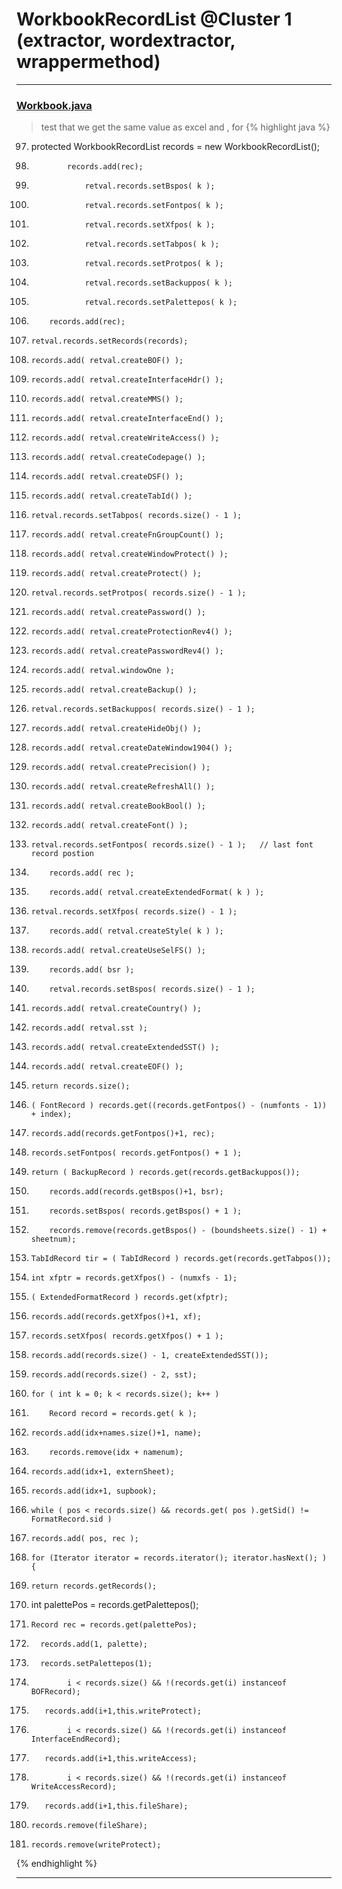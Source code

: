 # WorkbookRecordList @Cluster 1 (extractor, wordextractor, wrappermethod)

***

### [Workbook.java](https://searchcode.com/codesearch/view/15642358/)
> test that we get the same value as excel and , for 
{% highlight java %}
97. protected WorkbookRecordList        records     = new WorkbookRecordList();
163.             records.add(rec);
174.                 retval.records.setBspos( k );
186.                 retval.records.setFontpos( k );
193.                 retval.records.setXfpos( k );
200.                 retval.records.setTabpos( k );
206.                 retval.records.setProtpos( k );
212.                 retval.records.setBackuppos( k );
244.                 retval.records.setPalettepos( k );
267.         records.add(rec);
275.     retval.records.setRecords(records);
297.     records.add( retval.createBOF() );
298.     records.add( retval.createInterfaceHdr() );
299.     records.add( retval.createMMS() );
300.     records.add( retval.createInterfaceEnd() );
301.     records.add( retval.createWriteAccess() );
302.     records.add( retval.createCodepage() );
303.     records.add( retval.createDSF() );
304.     records.add( retval.createTabId() );
305.     retval.records.setTabpos( records.size() - 1 );
306.     records.add( retval.createFnGroupCount() );
307.     records.add( retval.createWindowProtect() );
308.     records.add( retval.createProtect() );
309.     retval.records.setProtpos( records.size() - 1 );
310.     records.add( retval.createPassword() );
311.     records.add( retval.createProtectionRev4() );
312.     records.add( retval.createPasswordRev4() );
314.     records.add( retval.windowOne );
315.     records.add( retval.createBackup() );
316.     retval.records.setBackuppos( records.size() - 1 );
317.     records.add( retval.createHideObj() );
318.     records.add( retval.createDateWindow1904() );
319.     records.add( retval.createPrecision() );
320.     records.add( retval.createRefreshAll() );
321.     records.add( retval.createBookBool() );
322.     records.add( retval.createFont() );
326.     retval.records.setFontpos( records.size() - 1 );   // last font record postion
336.         records.add( rec );
342.         records.add( retval.createExtendedFormat( k ) );
345.     retval.records.setXfpos( records.size() - 1 );
348.         records.add( retval.createStyle( k ) );
350.     records.add( retval.createUseSelFS() );
356.         records.add( bsr );
358.         retval.records.setBspos( records.size() - 1 );
362.     records.add( retval.createCountry() );
364.     records.add( retval.sst );
365.     records.add( retval.createExtendedSST() );
367.     records.add( retval.createEOF() );
413.     return records.size();
437.     ( FontRecord ) records.get((records.getFontpos() - (numfonts - 1)) + index);
453.     records.add(records.getFontpos()+1, rec);
454.     records.setFontpos( records.getFontpos() + 1 );
490.     return ( BackupRecord ) records.get(records.getBackuppos());
600.         records.add(records.getBspos()+1, bsr);
601.         records.setBspos( records.getBspos() + 1 );
609.         records.remove(records.getBspos() - (boundsheets.size() - 1) + sheetnum);
621.     TabIdRecord tir = ( TabIdRecord ) records.get(records.getTabpos());
662.     int xfptr = records.getXfpos() - (numxfs - 1);
666.     ( ExtendedFormatRecord ) records.get(xfptr);
681.     records.add(records.getXfpos()+1, xf);
682.     records.setXfpos( records.getXfpos() + 1 );
734.     records.add(records.size() - 1, createExtendedSST());
735.     records.add(records.size() - 2, sst);
783.     for ( int k = 0; k < records.size(); k++ )
786.         Record record = records.get( k );
1939.     records.add(idx+names.size()+1, name);
1983.         records.remove(idx + namenum);
1997.     records.add(idx+1, externSheet);
2006.     records.add(idx+1, supbook);
2061.     while ( pos < records.size() && records.get( pos ).getSid() != FormatRecord.sid )
2065.     records.add( pos, rec );
2075.     for (Iterator iterator = records.iterator(); iterator.hasNext(); ) {
2121.     return records.getRecords();
2152.   int palettePos = records.getPalettepos();
2154.     Record rec = records.get(palettePos);
2163.       records.add(1, palette);
2164.       records.setPalettepos(1);
2289.             i < records.size() && !(records.get(i) instanceof BOFRecord); 
2292.        records.add(i+1,this.writeProtect);
2302.             i < records.size() && !(records.get(i) instanceof InterfaceEndRecord); 
2305.        records.add(i+1,this.writeAccess);
2315.             i < records.size() && !(records.get(i) instanceof WriteAccessRecord); 
2318.        records.add(i+1,this.fileShare);
2343.     records.remove(fileShare);
2344.     records.remove(writeProtect);
{% endhighlight %}

***

